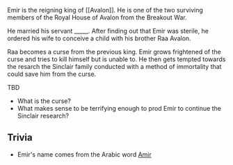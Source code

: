 Emir is the reigning king of [[Avalon]]. He is one of the two surviving members of the Royal House of Avalon from the Breakout War.

He married his servant _____. After finding out that Emir was sterile, he ordered his wife to conceive a child with his brother Raa Avalon.

Raa becomes a curse from the previous king. Emir grows frightened of the curse and tries to kill himself but is unable to. He then gets tempted towards the resarch the Sinclair family conducted with a method of immortality that could save him from the curse.

TBD
* What is the curse?
* What makes sense to be terrifying enough to prod Emir to continue the Sinclair research?

## Trivia
* Emir's name comes from the Arabic word [Amir](https://en.wikipedia.org/wiki/Emir)